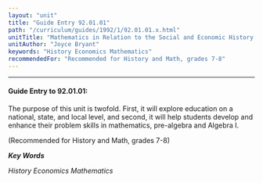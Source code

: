 ```yaml
---
layout: "unit"
title: "Guide Entry 92.01.01"
path: "/curriculum/guides/1992/1/92.01.01.x.html"
unitTitle: "Mathematics in Relation to the Social and Economic History of the Public School System"
unitAuthor: "Joyce Bryant"
keywords: "History Economics Mathematics"
recommendedFor: "Recommended for History and Math, grades 7-8"
---
```

<body>
<hr/>
 <h4>
  Guide Entry to 92.01.01:
 </h4>
 The purpose of this unit is twofold. First, it will explore education on a national, state, and local level, and second, it will help students develop and enhance their problem skills in mathematics, pre-algebra and Algebra I.
 <p>
  (Recommended for History and Math, grades 7-8)
 </p>
<p>
  <b>
   <i>
    Key Words
   </i>
  </b>
  <br/>
 </p>
 <p>
  <i>
   History Economics Mathematics
  </i>
 </p>

</body>